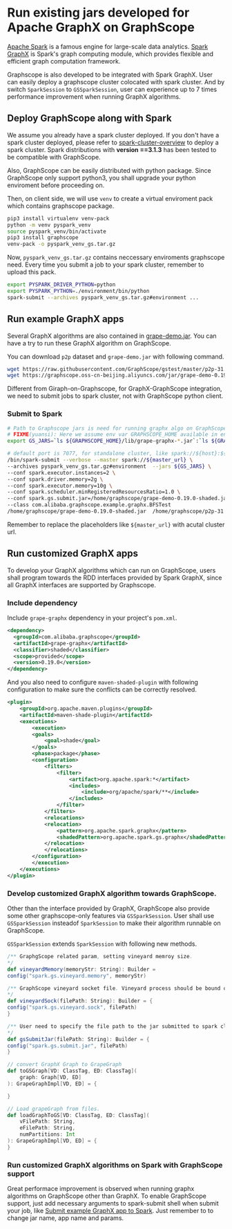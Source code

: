 # Run existing jars developed for Apache GraphX on GraphScope

[Apache Spark](https://spark.apache.org/) is a famous engine for large-scale data analytics. [Spark GraphX](https://spark.apache.org/graphx/) is Spark's graph
computing module, which provides  flexible and efficient graph computation framework.

Graphscope is also developed to be integrated with Spark GraphX. User can easily deploy a graphscope cluster colocated with spark cluster. And by switch `SparkSession` to `GSSparkSession`, user can experience up to 7 times performance 
improvement when running GraphX algorithms.

## Deploy GraphScope along with Spark

We assume you already have a spark cluster deployed. If you don't have a spark cluster deployed, please refer to [spark-cluster-overview](https://spark.apache.org/docs/latest/cluster-overview.html) to deploy a spark cluster.
Spark distributions with **version ==3.1.3** has been tested to be compatible with GraphScope.

Also, GraphScope can be easily distributed with python package. Since GraphScope only 
support python3, you shall upgrade your python enviroment before proceeding on.

Then, on client side, we will use `venv` to create a virtual enviroment pack which contains graphscope package.

```bash
pip3 install virtualenv venv-pack
python -m venv pyspark_venv
source pyspark_venv/bin/activate
pip3 install graphscope
venv-pack -o pyspark_venv_gs.tar.gz
```

Now, `pyspark_venv_gs.tar.gz` contains neccessary enviroments graphscope need. Every time
you submit a job to your spark cluster, remember to upload this pack.

```bash
export PYSPARK_DRIVER_PYTHON=python
export PYSPARK_PYTHON=./environment/bin/python
spark-submit --archives pyspark_venv_gs.tar.gz#environment ...
```

## Run example GraphX apps

Several GraphX algorithms are also contained in [grape-demo.jar](https://graphscope.oss-cn-beijing.aliyuncs.com/jar/grape-demo-0.19.0-shaded.jar). You can have a try to run these GraphX algorithm on GraphScope.

You can download `p2p` dataset and `grape-demo.jar` with following command.
```bash
wget https://raw.githubusercontent.com/GraphScope/gstest/master/p2p-31.e /home/graphscope/p2p-31.e
wget https://graphscope.oss-cn-beijing.aliyuncs.com/jar/grape-demo-0.19.0-shaded.jar /home/graphscope/grape-demo-0.19.0-shaded.jar
```

Different from Giraph-on-Graphscope, for GraphX-GraphScope integration, we need to submit jobs to spark cluster, not with GraphScope python client.


### Submit to Spark

```bash
# Path to Graphscope jars is need for running graphx algo on GraphScope.
# FIXME(yuansi): Here we assume env var GRAPHSCOPE_HOME available in environment.
export GS_JARS=`ls ${GRAPHSCOPE_HOME}/lib/grape-graphx-*.jar`:`ls ${GRAPHSCOPE_HOME}/lib/grape-runtime-*.jar` 

# default port is 7077, for standalone cluster, like spark://${host}:${port}
/bin/spark-submit --verbose --master spark://${master_url} \
--archives pyspark_venv_gs.tar.gz#environment  --jars ${GS_JARS} \
--conf spark.executor.instances=2 \
--conf spark.driver.memory=2g \
--conf spark.executor.memory=10g \
--conf spark.scheduler.minRegisteredResourcesRatio=1.0 \
--conf spark.gs.submit.jar=/home/graphscope/grape-demo-0.19.0-shaded.jar \
--class com.alibaba.graphscope.example.graphx.BFSTest 
/home/graphscope/grape-demo-0.19.0-shaded.jar  /home/graphscope/p2p-31.e 2 1
```

Remember to replace the placeholders like `${master_url}` with acutal cluster url.

## Run customized GraphX apps

To develop your GraphX algorithms which can run on GraphScope, users shall program towards the RDD interfaces provided by Spark GraphX, since all GraphX interfaces are
supported by Graphscope.

### Include dependency

Include `grape-graphx` dependency in your project's `pom.xml`.

```xml
<dependency>
  <groupId>com.alibaba.graphscope</groupId>
  <artifactId>grape-graphx</artifactId>
  <classifier>shaded</classifier>
  <scope>provided</scope>
  <version>0.19.0</version>
</dependency>
```

And you also need to configure `maven-shaded-plugin` with following configuration to make sure the conflicts can be correctly resolved.

```xml
<plugin>
    <groupId>org.apache.maven.plugins</groupId>
    <artifactId>maven-shade-plugin</artifactId>
    <executions>
        <execution>
        <goals>
            <goal>shade</goal>
        </goals>
        <phase>package</phase>
        <configuration>
            <filters>
                <filter>
                    <artifact>org.apache.spark:*</artifact>
                    <includes>
                        <include>org/apache/spark/**</include>
                    </includes>
                </filter>
            </filters>
            <relocations>
            <relocation>
                <pattern>org.apache.spark.graphx</pattern>
                <shadedPattern>org.apache.spark.gs.graphx</shadedPattern>
            </relocation>
            </relocations>
        </configuration>
        </execution>
    </executions>
</plugin>
```


### Develop customized GraphX algorithm towards GraphScope.


Other than the interface provided by GraphX, GraphScope also provide some other graphscope-only features
via `GSSparkSession`. User shall use `GSSparkSession` insteadof `SparkSession` to make their algorithm runnable on GraphScope.

`GSSparkSession` extends `SparkSession` with following new methods.
```scala
/** GraphgScope related param, setting vineyard memroy size.
*/
def vineyardMemory(memoryStr: String): Builder =
config("spark.gs.vineyard.memory", memoryStr)

/** GraphScope vineyard socket file. Vineyard process should be bound on this address on all workers.
*/
def vineyardSock(filePath: String): Builder = {
config("spark.gs.vineyard.sock", filePath)
}

/** User need to specify the file path to the jar submitted to spark cluster.
*/
def gsSubmitJar(filePath: String): Builder = {
config("spark.gs.submit.jar", filePath)
}

// convert GraphX Graph to GrapeGraph
def toGSGraph[VD: ClassTag, ED: ClassTag](
    graph: Graph[VD, ED]
): GrapeGraphImpl[VD, ED] = {

}

// Load grapeGraph from files.
def loadGraphToGS[VD: ClassTag, ED: ClassTag](
    vFilePath: String,
    eFilePath: String,
    numPartitions: Int
): GrapeGraphImpl[VD, ED] = {
}
```


### Run customized GraphX algorithms on Spark with GraphScope support

Great performace improvement is observed when running graphx algorithms on GraphScope other than GraphX. To enable GraphScope support, just add necessary arguments to spark-submit shell when submit your job, like [Submit example GraphX app to Spark](#submit-to-spark). Just remember to to change jar name, app name and params.